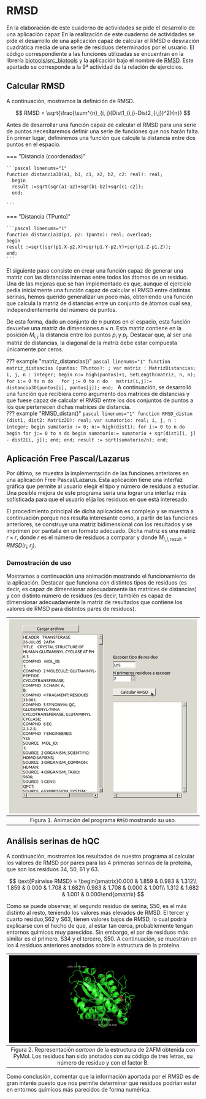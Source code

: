 # RMSD

En la elaboración de este cuaderno de actividades se pide el desarrollo de una aplicación capaz
En la realización de este cuaderno de actividades se pide el desarrollo de una aplicación capaz  de calcular el RMSD o desviación cuadrática media de una serie de residuos determinados por el usuario. El código correspondiente a las funciones utilizadas se encuentran en la librería [biotools/src_biotools](https://github.com/currocam/biotools_hQC/blob/master/biotools/src_biotools.pas) y la aplicación bajo el nombre de [RMSD](https://github.com/currocam/biotools_hQC/tree/master/rmsd). Este apartado se corresponde a la 9ª actividad de la relación de ejercicios.

## Calcular RMSD

A continuación, mostramos la definición de RMSD.

$$
RMSD = \sqrt{\frac{\sum^{n}_{i, j}(Dist1_{i,j}-Dist2_{i,j})^2}{n}}
$$

Antes de desarrollar una función capaz de calcular el RMSD para una serie de puntos necesitaremos definir una serie de funciones que nos harán falta. En primer lugar, definiremos una función que calcule la distancia entre dos puntos en el espacio.

=== "Distancia (coordenadas)"

	```pascal linenums="1"
	function distancia3D(a1, b1, c1, a2, b2, c2: real): real;
	  begin
	  result :=sqrt(sqr(a1-a2)+sqr(b1-b2)+sqr(c1-c2));
	  end;

	```
=== "Distancia (TPunto)"

	```pascal linenums="1"
	function distancia3D(p1, p2: Tpunto): real; overload;
	begin
	result :=sqrt(sqr(p1.X-p2.X)+sqr(p1.Y-p2.Y)+sqr(p1.Z-p1.Z));
	end;
	```

El siguiente paso consiste en crear una función capaz de generar una matriz con las distancias internas entre todos los átomos de un residuo. Una de las mejoras que se han implementado es que, aunque el ejercicio pedía inicialmente una función capaz de calcular el RMSD entre distintas serinas, hemos querido generalizar un poco más, obteniendo una función que calcula la matriz de distancias entre un conjunto de átomos cual sea, independientemente del número de puntos.

De esta forma, dado un conjunto de $n$ puntos en el espacio, esta función devuelve una matriz de dimensiones $n\times n$. Esta matriz contiene en la posición $M_{i, j}$ la distancia entre los puntos $p_i$ y $p_j$. Destacar que, al ser una matriz de distancias, la diagonal de la matriz debe estar compuesta únicamente por ceros.

??? example "matriz_distancias()"
	```pascal linenums="1"
	function matriz_distancias (puntos: TPuntos): ;
	var
	matriz : MatrizDistancias;
	i, j, n : integer;
	begin
	 n:= high(puntos)+1,
	 SetLength(matriz, n, n);
	   for i:= 0 to n do  
	      for j:= 0 to n do  
		 matriz[i,j]:= distancia3D(puntos[i], puntos[j]);
	end;
	```
A continuación, se desarrolló una función que recibiera como argumento dos matrices de distancias y que fuese capaz de calcular el RMSD entre los dos conjuntos de puntos a los que pertenecen dichas matrices de distancia.  
??? example "RMSD_distan()"
	```pascal linenums="1"
	function RMSD_distan (dist1, dist2: Matriz2D): real;
	var
	   sumatorio: real;
	   i, j, n : integer;
	begin
	sumatorio := 0;
	n:= high(dist1);
	   for i:= 0 to n do
	   begin
	      for j:= 0 to n do
	      begin
	         sumatorio:= sumatorio + sqr(dist1[i, j] - dist2[i, j]);
	      end;
	   end;
	   result := sqrt(sumatorio/n);
	end;
	```

## Aplicación Free Pascal/Lazarus
Por último, se muestra la implementación de las funciones anteriores en una aplicación Free Pascal/Lazarus. Esta aplicación tiene una interfaz gráfica que permite al usuario elegir el tipo y número de residuos a estudiar. Una posible mejora de este programa sería una lograr una interfaz más sofisticada para que el usuario elija los residuos en que está interesado.

El procedimiento principal de dicha aplicación es complejo y se muestra a continuación porque nos resulta interesante como, a partir de las funciones anteriores, se construye una matriz bidimensional con los resultados y se imprimen por pantalla en un formato adecuado. Dicha matriz es una matriz $r \times r$, donde $r$ es el número de residuos a comparar y donde $M_{i,j, \text{result}} = RMSD(r_i, r_j)$.

### Demostración de uso

Mostramos a continuación una animación mostrando el funcionamiento de la aplicación. Destacar que funciona con distintos tipos de residuos (es decir, es capaz de dimensionar adecuadamente las matrices de distancias) y con distinto número de residuos (es decir, también es capaz de dimensionar adecuadamente la matriz de resultados que contiene los valores de RMSD para distintos pares de residuos).

|![Interfaz gráfica para el programa RMSD](images/rmsd.gif)|
|:-----------------------------------------------------------------------------:|
| Figura 1. Animación del programa `RMSD` mostrando su uso.|

## Análisis serinas de hQC

A continuación, mostramos los resultados de nuestro programa al calcular los valores de RMSD por pares para las 4 primeras serinas de la proteína, que son los residuos 34, 50, 61 y 63. 	

$$
\text{Pairwise RMSD} = \begin{pmatrix}0.000 & 1.859 & 0.983 & 1.312\\
1.859 & 0.000 & 1.708 & 1.682\\
0.983 & 1.708 & 0.000 & 1.001\\
1.312 & 1.682 & 1.001 & 0.000\end{pmatrix}
$$

Como se puede observar, el segundo residuo de serina, S50, es el más distinto al resto, teniendo los valores más elevados de RMSD. El tercer y cuarto residuo,S62 y S63, tienen valores bajos de RMSD, lo cual podría explicarse con el hecho de que, al estar tan cerca, probablemente tengan entornos químicos muy parecidos. Sin embargo, el par de residuos más similar es el primero, S34 y el tercero, S50. A continuación, se muestran en los 4 residuos anteriores anotados sobre la estructura de la proteína.  

|![Pymol rmsd](images/rmsd_pymol.png)|
|:-----------------------------------------------------------------------------:|
| Figura 2. Representación *cartoon* de la estructura de 2AFM obtenida con PyMol. Los residuos han sido anotados con su código de tres letras, su número de residuo y con el factor B. |

Como conclusión, comentar que la información aportada por el RMSD es de gran interés puesto que nos permite determinar qué residuos podrían estar en entornos químicos más parecidos de forma numérica.
